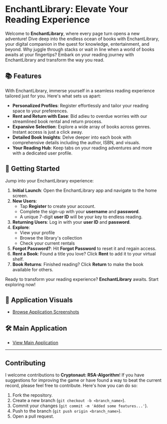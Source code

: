 # EnchantLibrary: Elevate Your Reading Experience

Welcome to **EnchantLibrary**, where every page turn opens a new adventure! Dive deep into the endless ocean of books with EnchantLibrary, your digital companion in the quest for knowledge, entertainment, and beyond. Why juggle through stacks or wait in line when a world of books awaits at your fingertips? Embark on your reading journey with EnchantLibrary and transform the way you read.

## 📚 Features

With EnchantLibrary, immerse yourself in a seamless reading experience tailored just for you. Here's what sets us apart:

- **Personalized Profiles**: Register effortlessly and tailor your reading space to your preferences.
- **Rent and Return with Ease**: Bid adieu to overdue worries with our streamlined book rental and return process.
- **Expansive Selection**: Explore a wide array of books across genres. Instant access is just a click away.
- **Detailed Book Insights**: Delve deeper into each book with comprehensive details including the author, ISBN, and visuals.
- **Your Reading Hub**: Keep tabs on your reading adventures and more with a dedicated user profile.

## 🚀 Getting Started

Jump into your EnchantLibrary experience:

1. **Initial Launch**: Open the EnchantLibrary app and navigate to the home screen.
2. **New Users**:
   - Tap **Register** to create your account.
   - Complete the sign-up with your **username** and **password**.
   - A unique 7-digit **user ID** will be your key to endless reading.
3. **Returning Users**: Log in with your **user ID** and **password**.
4. **Explore**:
   - View your profile
   - Browse the library's collection
   - Check your current rentals
5. **Forgot Password?**: Hit **Forgot Password** to reset it and regain access.
6. **Rent a Book**: Found a title you love? Click **Rent** to add it to your virtual shelf.
7. **Book Returns**: Finished reading? Click **Return** to make the book available for others.

Ready to transform your reading experience? **EnchantLibrary** awaits. Start exploring now!

## 📸 Application Visuals

- [Browse Application Screenshots](https://github.com/D-Kumar19/Book-Bliss/tree/master/Pictures)

## 🛠 Main Application

- [View Main Application](https://github.com/D-Kumar19/Book-Bliss/src/main/java/com/example/libraryapp/MainActivity.java)

---

## Contributing

I welcome contributions to **Cryptonaut: RSA-Algorithm**! If you have suggestions for improving the game or have found a way to beat the current record, please feel free to contribute. Here's how you can do so:

1. Fork the repository.
2. Create a new branch (`git checkout -b <branch_name>`).
3. Commit your changes (`git commit -m 'Added some features...'`).
4. Push to the branch (`git push origin <branch_name>`).
5. Open a pull request.
